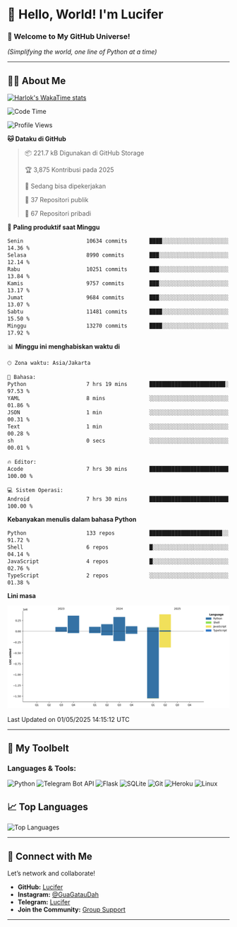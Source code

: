 # 👋 Hello, World! I'm Lucifer 

### 🚀 Welcome to My GitHub Universe!  
*(Simplifying the world, one line of Python at a time)*  

---

## 🧑‍💻 About Me


[![Harlok's WakaTime stats](https://github-readme-stats.vercel.app/api/wakatime?username=LuciferReborns)](https://github.com/jonesroot/github-readme-stats)


<!--START_SECTION:waka-->
![Code Time](http://img.shields.io/badge/Code%20Time-106%20hrs%2014%20mins-blue)

![Profile Views](http://img.shields.io/badge/Profil%20dilihat-3-blue)

**🐱 Dataku di GitHub** 

> 📦 221.7 kB Digunakan di GitHub Storage 
 > 
> 🏆 3,875 Kontribusi pada 2025
 > 
> 💼 Sedang bisa dipekerjakan
 > 
> 📜 37 Repositori publik 
 > 
> 🔑 67 Repositori pribadi 
 > 
📅 **Paling produktif saat Minggu** 

```text
Senin                    10634 commits       ████░░░░░░░░░░░░░░░░░░░░░   14.36 % 
Selasa                   8990 commits        ███░░░░░░░░░░░░░░░░░░░░░░   12.14 % 
Rabu                     10251 commits       ███░░░░░░░░░░░░░░░░░░░░░░   13.84 % 
Kamis                    9757 commits        ███░░░░░░░░░░░░░░░░░░░░░░   13.17 % 
Jumat                    9684 commits        ███░░░░░░░░░░░░░░░░░░░░░░   13.07 % 
Sabtu                    11481 commits       ████░░░░░░░░░░░░░░░░░░░░░   15.50 % 
Minggu                   13270 commits       ████░░░░░░░░░░░░░░░░░░░░░   17.92 % 
```


📊 **Minggu ini menghabiskan waktu di** 

```text
🕑︎ Zona waktu: Asia/Jakarta

💬 Bahasa: 
Python                   7 hrs 19 mins       ████████████████████████░   97.53 % 
YAML                     8 mins              ░░░░░░░░░░░░░░░░░░░░░░░░░   01.86 % 
JSON                     1 min               ░░░░░░░░░░░░░░░░░░░░░░░░░   00.31 % 
Text                     1 min               ░░░░░░░░░░░░░░░░░░░░░░░░░   00.28 % 
sh                       0 secs              ░░░░░░░░░░░░░░░░░░░░░░░░░   00.01 % 

🔥 Editor: 
Acode                    7 hrs 30 mins       █████████████████████████   100.00 % 

💻 Sistem Operasi: 
Android                  7 hrs 30 mins       █████████████████████████   100.00 % 
```

**Kebanyakan menulis dalam bahasa Python** 

```text
Python                   133 repos           ███████████████████████░░   91.72 % 
Shell                    6 repos             █░░░░░░░░░░░░░░░░░░░░░░░░   04.14 % 
JavaScript               4 repos             █░░░░░░░░░░░░░░░░░░░░░░░░   02.76 % 
TypeScript               2 repos             ░░░░░░░░░░░░░░░░░░░░░░░░░   01.38 % 
```



**Lini masa**

![Lines of Code chart](https://raw.githubusercontent.com/jonesroot/jonesroot/main/assets/bar_graph.png)


 Last Updated on 01/05/2025 14:15:12 UTC
<!--END_SECTION:waka-->

---


## 🧰 My Toolbelt  

### Languages & Tools:  
![Python](https://img.shields.io/badge/-Python-3776AB?style=flat-square&logo=python&logoColor=white) ![Telegram Bot API](https://img.shields.io/badge/-Telegram%20Bot%20API-2CA5E0?style=flat-square&logo=telegram&logoColor=white) ![Flask](https://img.shields.io/badge/-Flask-000000?style=flat-square&logo=flask&logoColor=white) ![SQLite](https://img.shields.io/badge/-SQLite-003B57?style=flat-square&logo=sqlite&logoColor=white) ![Git](https://img.shields.io/badge/-Git-F05032?style=flat-square&logo=git&logoColor=white) ![Heroku](https://img.shields.io/badge/-Heroku-430098?style=flat-square&logo=heroku&logoColor=white) ![Linux](https://img.shields.io/badge/-Linux-FCC624?style=flat-square&logo=linux&logoColor=black)  


## 📈 Top Languages

![Top Languages](https://github-readme-stats.vercel.app/api/top-langs/?username=jonesroot&layout=compact&theme=tokyonight)  

---


## 🔗 Connect with Me  

Let’s network and collaborate!  
- **GitHub:** [Lucifer](https://github.com/jonesroot/jonesroot/blob/main/README.md)  
- **Instagram:** [@GuaGatauDah](https://instagram.com/guagataudah)  
- **Telegram:** [Lucifer](https://t.me/LuciferReborns)  
- **Join the Community:** [Group Support](https://t.me/GokilSupport)

---
